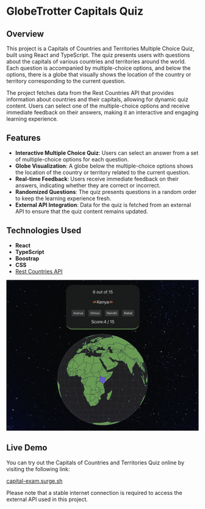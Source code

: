 # GlobeTrotter Capitals Quiz

## Overview

This project is a Capitals of Countries and Territories Multiple Choice Quiz, built using React and TypeScript. The quiz presents users with questions about the capitals of various countries and territories around the world. Each question is accompanied by multiple-choice options, and below the options, there is a globe that visually shows the location of the country or territory corresponding to the current question.

The project fetches data from the Rest Countries API that provides information about countries and their capitals, allowing for dynamic quiz content. Users can select one of the multiple-choice options and receive immediate feedback on their answers, making it an interactive and engaging learning experience.

## Features

- **Interactive Multiple Choice Quiz**: Users can select an answer from a set of multiple-choice options for each question.
- **Globe Visualization**: A globe below the multiple-choice options shows the location of the country or territory related to the current question.
- **Real-time Feedback**: Users receive immediate feedback on their answers, indicating whether they are correct or incorrect.
- **Randomized Questions**: The quiz presents questions in a random order to keep the learning experience fresh.
- **External API Integration**: Data for the quiz is fetched from an external API to ensure that the quiz content remains updated.

## Technologies Used

- **React**
- **TypeScript**
- **Boostrap**
- **CSS**
- [Rest Countries API](https://restcountries.com/)

![Website Screenshot](src/Assets/images/GlobeScreenShot.png)

## Live Demo

You can try out the Capitals of Countries and Territories Quiz online by visiting the following link:

[capital-exam.surge.sh](https://capital-exam.surge.sh)

Please note that a stable internet connection is required to access the external API used in this project.
